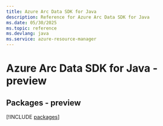 ```yaml
---
title: Azure Arc Data SDK for Java
description: Reference for Azure Arc Data SDK for Java
ms.date: 05/30/2025
ms.topic: reference
ms.devlang: java
ms.service: azure-resource-manager
---
```

# Azure Arc Data SDK for Java - preview
## Packages - preview
[!INCLUDE [packages](arc-data-index.md)]